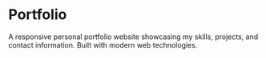 # Portfolio
A responsive personal portfolio website showcasing my skills, projects, and contact information. Built with modern web technologies.
